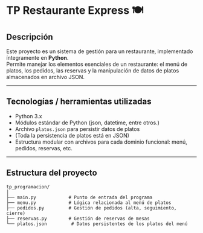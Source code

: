 # TP Restaurante Express 🍽️

## Descripción

Este proyecto es un sistema de gestión para un restaurante, implementado íntegramente en **Python**.  
Permite manejar los elementos esenciales de un restaurante: el menú de platos, los pedidos, las reservas y la manipulación de datos de platos almacenados en archivo JSON.

---

## Tecnologías / herramientas utilizadas

- Python 3.x  
- Módulos estándar de Python (json, datetime, entre otros.)  
- Archivo `platos.json` para persistir datos de platos  
- (Toda la persistencia de platos está en JSON)  
- Estructura modular con archivos para cada dominio funcional: menú, pedidos, reservas, etc.

---

## Estructura del proyecto

```text
tp_programacion/
│
├── main.py            # Punto de entrada del programa
├── menu.py            # Lógica relacionada al menú de platos
├── pedidos.py         # Gestión de pedidos (alta, seguimiento, cierre)
├── reservas.py        # Gestión de reservas de mesas
└── platos.json         # Datos persistentes de los platos del menú

